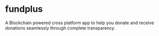 # fundplus
A Blockchain powered cross platform app to help you donate and receive donations seamlessly through complete transparency.
